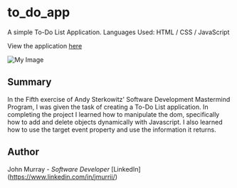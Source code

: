 # to_do_app

A simple To-Do List Application.
Languages Used:  HTML / CSS / JavaScript

View the application [here](https://jmurrii.github.io/to_do_app/)


![My Image]()

## Summary
In the Fifth exercise of Andy Sterkowitz' Software Development Mastermind Program, I was given the task of creating a To-Do List application.
In completing the project I learned how to manipulate the dom, specifically how to add and delete objects dynamically with Javascript.
I also learned how to use the target event property and use the information it returns.


## Author
John Murray - _Software Developer_
[LinkedIn] (https://www.linkedin.com/in/jmurrii/)
